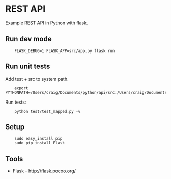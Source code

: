 # REST API

Example REST API in Python with flask.

## Run dev mode

        FLASK_DEBUG=1 FLASK_APP=src/app.py flask run

## Run unit tests
Add test + src to system path.

        export PYTHONPATH=/Users/craig/Documents/python/api/src:/Users/craig/Documents/python/api/test
    
Run tests:

        python test/test_mapped.py -v

## Setup
        sudo easy_install pip
        sudo pip install Flask 

## Tools
- Flask - http://flask.pocoo.org/